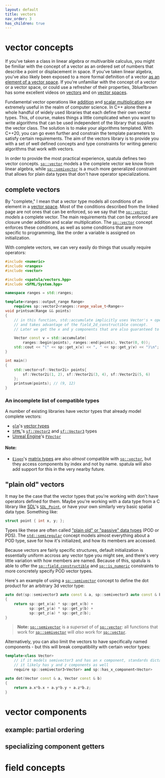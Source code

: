 ```yaml
---
layout: default
title: vectors
nav_order: 3
has_children: true
---
```


# vector concepts
If you've taken a class in linear algebra or multivarible calculus, you might
be fimiliar with the concept of a vector as an ordered set of numbers that
describe a point or displacement in space. If you've taken linear algebra,
you've also likely been exposed to a more formal definition of a vector [as an
element of a vector space](https://mathworld.wolfram.com/Vector.html). If
you're unfamiliar with the concept of a vector or a vector space, or could use
a refresher of their properties, 3blue1brown has some excellent videos on
[vectors](https://www.youtube.com/watch?v=fNk_zzaMoSs) and on
[vector spaces](https://www.youtube.com/watch?v=TgKwz5Ikpc8).

Fundamental vector operations like
[addition](https://mathworld.wolfram.com/VectorAddition.html) and
[scalar multiplication](https://mathworld.wolfram.com/ScalarMultiplication.html)
are extremely useful in the realm of computer science. In C++ alone there a
whole handful of widely used libraries that each define their own vector types.
This, of course, makes things a little complicated when you want to write
algorithms that can be used independent of the library that supplies the vector
class. The solution is to make your algorithms templated. With C++20, you can
go even further and constrain the template parameters to satisfy certain
requirements. The aim of the vectors library is to provide you with a set of
well defined concepts and type constraints for writing generic algorithms that
work with vectors.

In order to provide the most practical experience, spatula defines two vector
concepts. [`sp::vector`](vector.html) models a the complete vector we know from
linear algebra, while [`sp::semivector`](semivector.html) is a much more
generalized constraint that allows for plain data types that don't have
operator specializations.

## complete vectors

By "complete," I mean that a vector type models all conditions of an element in
a [vector space](https://mathworld.wolfram.com/VectorSpace.html). Most of the
conditions described from the linked page are not ones that can be enforced, so
we say that the [`sp::vector`](vector.html) _models_ a complete vector. The
main requirements that _can_ be enforced are closure under addition and scalar
multiplication. The [`sp::vector`](vector.html) concept enforces these
conditions, as well as some conditions that are more specific to programming,
like the order a variable is assigned on initialization.

With complete vectors, we can very easily do things that usually require
operators:

```cpp
#include <numeric>
#include <ranges>
#include <vector>

#include <spatula/vectors.hpp>
#include <SFML/System.hpp>

namespace ranges = std::ranges;

template<ranges::output_range Range>
    requires sp::vector2<ranges::range_value_t<Range>>
void printsum(Range && points)
{
    // in this function, std::accumulate implicitly uses Vector's + operator
    // and takes advantage of the field_2d_constructible concept.
    // Later we get the x and y components that are also guaranteed to exist

    Vector const v = std::accumulate(
        ranges::begin(points), ranges::end(points), Vector(0, 0));
    std::cout << "(" << sp::get_x(v) << ", " << sp::get_y(v) << ")\n";
}

int main()
{
    std::vector<sf::Vector2i> points{
        sf::Vector2i(1, 2), sf::Vector2i(3, 4), sf::Vector2i(5, 6)
    };
    printsum(points); // (9, 12)
}
```

### An incomplete list of compatible types
A number of existing libraries have vector types that already model complete
vectors:

- [`glm`](https://github.com/g-truc/glm/blob/master/manual.md)'s
  [vector types](https://glm.g-truc.net/0.9.2/api/a00155.html)
- [`SFML`](https://www.sfml-dev.org/index.php)'s
  [`sf::Vector2`](https://www.sfml-dev.org/documentation/2.5.1/classsf_1_1Vector2.php)
  and
  [`sf::Vector3`](https://www.sfml-dev.org/documentation/2.5.1/classsf_1_1Vector3.php)
  types
- [Unreal Engine](https://www.unrealengine.com/en-US/)'s
  [`FVector`](https://docs.unrealengine.com/4.26/en-US/API/Runtime/Core/Math/FVector)

#### Note:
- [`Eigen`](https://eigen.tuxfamily.org/index.php?title=Main_Page)'s
  [matrix types](https://eigen.tuxfamily.org/dox/group__TutorialMatrixArithmetic.html)
  are also _almost_ compatible with [`sp::vector`](vector.html), but they access
  components by index and not by name. spatula will also add support for this in
  the very nearby future.

## "plain old" vectors

It may be the case that the vector types that you're working with don't have
operators defined for them. Maybe you're working with a data type from a C
library like [SDL](https://www.libsdl.org/)'s
[`SDL_Point`](https://wiki.libsdl.org/SDL_Point), or have your own similarly
very basic spatial data type. Something like:

```c
struct point { int x, y; };
```

Types like these are often called
["plain old" or "passive" data types](https://en.wikipedia.org/wiki/Passive_data_structure) (POD or PDS).
The [`std::semiregular`](https://en.cppreference.com/w/cpp/concepts/semiregular)
concept models almost everything about a POD type, save for how it's
initialized, and how its members are accessed.

Because vectors are fairly specific structures, default initialization is
essentially uniform accross any vector type you might see, and there's very
little variation with how members are named. Because of this, spatula is able
to offer the [`sp::field_constructible`](field_constructible.html) and
[`sp::is_numeric`](is_numeric.html) constraints to more concretely specify
POD vector types.

Here's an example of using a [`sp::semivector`](semivector.html) concept to
define the dot product for an arbitrary 3d vector type:

```cpp
auto dot(sp::semivector3 auto const & a, sp::semivector3 auto const & b)
{
    return sp::get_x(a) * sp::get_x(b) +
           sp::get_y(a) * sp::get_y(b) +
           sp::get_z(a) * sp::get_z(b);
}
```

> **Note:** [`sp::semivector`](semivector.html) is a _superset_ of of
  [`sp::vector`](vector.html): all functions that work for
  [`sp::semivector`](semivector.html) will _also_ work for
  [`sp::vector`](vector.html).

Alternatively, you can also limit the vectors to have specifically named
components - but this will break compatibility with certain vector types:

```cpp
template<class Vector>
    // if it models semivector3 and has an x component, standards dictate that
    // it likely has y and z components as well
    require sp::semivector3<Vector> and sp::has_x_component<Vector>

auto dot(Vector const & a, Vector const & b)
{
    return a.x*b.x + a.y*b.y + a.z*b.z;
}
```

# vector components

## example: partial ordering

## specializing component getters

# field concepts

